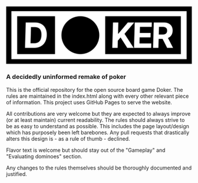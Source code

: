 ![Doker logo](https://raw.githubusercontent.com/superDuperCyberTechno/doker/main/doker_logo_full.png)
### A decidedly uninformed remake of poker

This is the official repository for the open source board game Doker. The rules are maintained in the index.html along with every other relevant piece of information. This project uses GitHub Pages to serve the website.

All contributions are very welcome but they are expected to always improve (or at least maintain) current readability. The rules should always strive to be as easy to understand as possible. This includes the page layout/design which has purposely been left barebones. Any pull requests that drastically alters this design is - as a rule of thumb - declined.

Flavor text is welcome but should stay out of the "Gameplay" and "Evaluating dominoes" section.

Any changes to the rules themselves should be thoroughly documented and justified.
